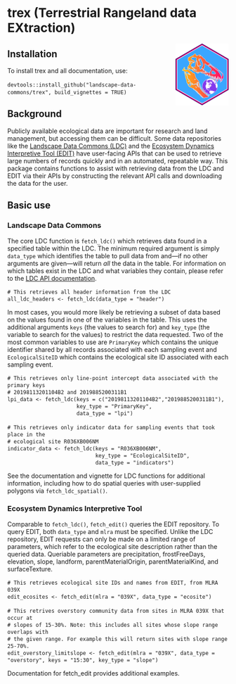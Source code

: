 # trex (**T**errestrial **R**angeland data **EX**traction)

<img src="https://github.com/Landscape-Data-Commons/trex/blob/logo/man/figures/logo.png" align="right" height="140"/>

## Installation

To install trex and all documentation, use:

`devtools::install_github("landscape-data-commons/trex", build_vignettes = TRUE)`

## Background

Publicly available ecological data are important for research and land management, but accessing them can be difficult. Some data repositories like the [Landscape Data Commons (LDC)](https://landscapedatacommons.org/) and the [Ecosystem Dynamics Interpretive Tool (EDIT)](https://edit.jornada.nmsu.edu/) have user-facing APIs that can be used to retrieve large numbers of records quickly and in an automated, repeatable way. This package contains functions to assist with retrieving data from the LDC and EDIT via their APIs by constructing the relevant API calls and downloading the data for the user.

## Basic use

### Landscape Data Commons

The core LDC function is `fetch_ldc()` which retrieves data found in a specified table within the LDC. The minimum required argument is simply `data_type` which identifies the table to pull data from and—if no other arguments are given—will return *all* the data in the table. For information on which tables exist in the LDC and what variables they contain, please refer to the [LDC API documentation](https://api.landscapedatacommons.org/api-docs).

```
# This retrieves all header information from the LDC
all_ldc_headers <- fetch_ldc(data_type = "header")
```

In most cases, you would more likely be retrieving a subset of data based on the values found in one of the variables in the table. This uses the additional arguments `keys` (the values to search for) and `key_type` (the variable to search for the values) to restrict the data requested. Two of the most common variables to use are `PrimaryKey` which contains the unique identifier shared by all records associated with each sampling event and `EcologicalSiteID` which contains the ecological site ID associated with each sampling event.

```
# This retrieves only line-point intercept data associated with the primary keys
# 20198113201104B2 and 2019885200311B1
lpi_data <- fetch_ldc(keys = c("20198113201104B2","2019885200311B1"),
                      key_type = "PrimaryKey",
                      data_type = "lpi")

# This retrieves only indicator data for sampling events that took place in the
# ecological site R036XB006NM
indicator_data <- fetch_ldc(keys = "R036XB006NM",
                            key_type = "EcologicalSiteID",
                            data_type = "indicators")
```

See the documentation and vignette for LDC functions for additional information, including how to do spatial queries with user-supplied polygons via `fetch_ldc_spatial()`.

### Ecosystem Dynamics Interpretive Tool

Comparable to `fetch_ldc()`, `fetch_edit()` queries the EDIT repository. To query EDIT, both `data_type` and `mlra` must be specified. Unlike the LDC repository, EDIT requests can only be made on a limited range of parameters, which refer to the ecological site description rather than the queried data. Queriable parameters are precipitation, frostFreeDays, elevation, slope, landform, parentMaterialOrigin, parentMaterialKind, and surfaceTexture.

```
# This retrieves ecological site IDs and names from EDIT, from MLRA 039X
edit_ecosites <- fetch_edit(mlra = "039X", data_type = "ecosite")

# This retrives overstory community data from sites in MLRA 039X that occur at 
# slopes of 15-30%. Note: this includes all sites whose slope range overlaps with 
# the given range. For example this will return sites with slope range 25-70%.
edit_overstory_limitslope <- fetch_edit(mlra = "039X", data_type = "overstory", keys = "15:30", key_type = "slope")

```

Documentation for fetch_edit provides additional examples.
